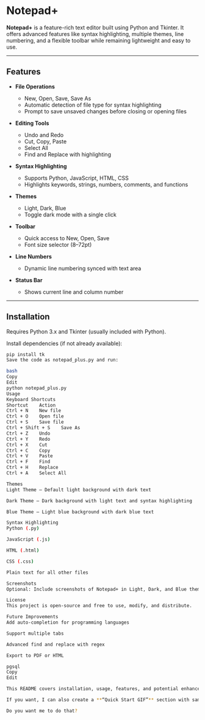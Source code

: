 # Notepad+

**Notepad+** is a feature-rich text editor built using Python and Tkinter. It offers advanced features like syntax highlighting, multiple themes, line numbering, and a flexible toolbar while remaining lightweight and easy to use.  

---

## Features

- **File Operations**
  - New, Open, Save, Save As
  - Automatic detection of file type for syntax highlighting
  - Prompt to save unsaved changes before closing or opening files

- **Editing Tools**
  - Undo and Redo
  - Cut, Copy, Paste
  - Select All
  - Find and Replace with highlighting

- **Syntax Highlighting**
  - Supports Python, JavaScript, HTML, CSS
  - Highlights keywords, strings, numbers, comments, and functions

- **Themes**
  - Light, Dark, Blue
  - Toggle dark mode with a single click

- **Toolbar**
  - Quick access to New, Open, Save
  - Font size selector (8–72pt)

- **Line Numbers**
  - Dynamic line numbering synced with text area

- **Status Bar**
  - Shows current line and column number

---

## Installation

Requires Python 3.x and Tkinter (usually included with Python).  

Install dependencies (if not already available):

```bash
pip install tk
Save the code as notepad_plus.py and run:

bash
Copy
Edit
python notepad_plus.py
Usage
Keyboard Shortcuts
Shortcut	Action
Ctrl + N	New file
Ctrl + O	Open file
Ctrl + S	Save file
Ctrl + Shift + S	Save As
Ctrl + Z	Undo
Ctrl + Y	Redo
Ctrl + X	Cut
Ctrl + C	Copy
Ctrl + V	Paste
Ctrl + F	Find
Ctrl + H	Replace
Ctrl + A	Select All

Themes
Light Theme – Default light background with dark text

Dark Theme – Dark background with light text and syntax highlighting

Blue Theme – Light blue background with dark blue text

Syntax Highlighting
Python (.py)

JavaScript (.js)

HTML (.html)

CSS (.css)

Plain text for all other files

Screenshots
Optional: Include screenshots of Notepad+ in Light, Dark, and Blue themes with sample code highlighted.

License
This project is open-source and free to use, modify, and distribute.

Future Improvements
Add auto-completion for programming languages

Support multiple tabs

Advanced find and replace with regex

Export to PDF or HTML

pgsql
Copy
Edit

This README covers installation, usage, features, and potential enhancements.  

If you want, I can also create a **“Quick Start GIF”** section with sample screenshots and syntax highlighting examples for GitHub.  

Do you want me to do that?

